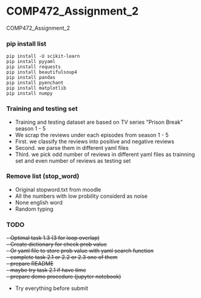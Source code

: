 # COMP472_Assignment_2
COMP472_Assignment_2

### pip install list
```
pip install -U scikit-learn
pip install pyyaml
pip install requests
pip install beautifulsoup4
pip install pandas
pip install pyenchant
pip install matplotlib
pip install numpy
```

### Training and testing set
- Training and testing dataset are based on TV series "Prison Break" season 1 - 5
- We scrap the reviews under each episodes from season 1 - 5
- First. we classify the reviews into positive and negative reviews
- Second. we parse them in different yaml files
- Third. we pick odd number of reviews in different yaml files as trainning set and even number of reviews as testing set

### Remove list (stop_word)
- Original stopword.txt from moodle
- All the numbers with low probility considerd as noise
- None english word
- Random typing

### TODO
~~- Optimal task 1.3 (3 for loop overlap)~~  
~~- Create dictionary for check prob value~~  
~~- Or yaml file to store prob value with yaml search function~~  
~~- complete task 2.1 or 2.2 or 2.3 one of them~~  
~~- prepare README~~  
~~- maybe try task 2.1 if have time~~  
~~- prepare demo procedure (jupyter notebook)~~  
- Try everything before submit